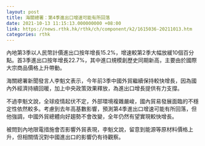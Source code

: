 ```yaml
---
layout: post
title: 海關總署：第4季進出口增速可能有所回落
date: 2021-10-13 11:15:13.000000000 +08:00
link: https://news.rthk.hk/rthk/ch/component/k2/1615036-20211013.htm
categories: rthk
---
```


內地第3季以人民幣計價進出口按年增長15.2%，增速較第2季大幅放緩10個百分點。首3季進出口按年增長22.7%，其中進口規模創歷史同期新高，主要由於國際大宗商品價格上升帶動。

海關總署新聞發言人李魁文表示，今年前3季中國外貿繼續保持較快增長，因為國內外經濟持續回暖，加上中央政策效果釋放，為進出口增長提供有力支撐。

不過李魁文說，全球疫情起伏不定，外部環境複雜嚴峻，國內貿易發展面臨的不穩定性依然較多。考慮到去年高基數影響，預測第4季進出口增速可能有所回落，但他強調，中國外貿總體向好趨勢不會改變，全年仍然有望實現較快增長。

被問到內地限電措施會否影響外貿表現，李魁文說，留意到能源等原材料價格上升，但相關情況對中國進出口的影響仍有待觀察。
